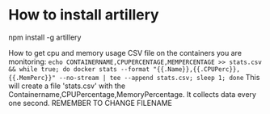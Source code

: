 # How to install artillery

npm install -g artillery

How to get cpu and memory usage CSV file on the containers you are monitoring:
`echo CONTAINERNAME,CPUPERCENTAGE,MEMPERCENTAGE >> stats.csv && while true; do docker stats --format "{{.Name}},{{.CPUPerc}},{{.MemPerc}}" --no-stream | tee --append stats.csv; sleep 1; done`
This will create a file 'stats.csv' with the Containername,CPUPercentage,MemoryPercentage. It collects data every one second.
REMEMBER TO CHANGE FILENAME
